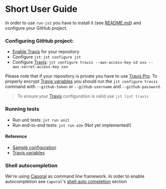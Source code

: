 # Short User Guide

In order to use `run-jst` you have to install it (see [README.md](https://github.com/MitocGroup/run-jst/blob/master/README.md))
and configure your GitHub project.

### Configuring GitHub project:

- [Enable Travis](https://docs.travis-ci.com/user/getting-started#To-get-started-with-Travis-CI%3A) for your repository
- Configure `jst`: `jst configure jst`
- Configure [Travis](https://travis-ci.org): `jst configure travis --aws-access-key-id xxx --aws-secret-access-key xxx` 

Please note that if your repository is private you have to use [Travis Pro](https://travis-ci.com).
To properly encrypt [Travis variables](https://github.com/MitocGroup/run-jst/blob/master/bin/commands/configure/helper/travis.js#L7) 
you should run the `jst configure travis` command with `--github-token` or `--github-username` and `--github-password`.

> To ensure your [Travis](https://travis-ci.org) configuration is valid use `jst lint travis`

### Running tests

- Run unit tests: `jst run unit`
- Run end-to-end tests: `jst run e2e` (Not yet implemented!)

#### Reference

- [Sample configuration](https://github.com/MitocGroup/run-jst/blob/master/bin/templates/.jst.yml)
- [Travis variables](https://github.com/MitocGroup/run-jst/blob/master/bin/commands/configure/helper/travis.js#L7)

### Shell autocompletion

We're using [Caporal](https://github.com/mattallty/Caporal.js) as command line framework.
In order to enable autocompletion see `Caporal`'s [shell auto completion](https://github.com/mattallty/Caporal.js#shell-auto-completion) section

